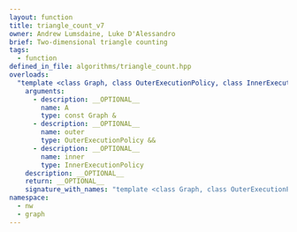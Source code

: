 ```yaml
---
layout: function
title: triangle_count_v7
owner: Andrew Lumsdaine, Luke D'Alessandro
brief: Two-dimensional triangle counting
tags:
  - function
defined_in_file: algorithms/triangle_count.hpp
overloads:
  "template <class Graph, class OuterExecutionPolicy, class InnerExecutionPolicy>\nstd::size_t triangle_count_v7(const Graph &, OuterExecutionPolicy &&, InnerExecutionPolicy)":
    arguments:
      - description: __OPTIONAL__
        name: A
        type: const Graph &
      - description: __OPTIONAL__
        name: outer
        type: OuterExecutionPolicy &&
      - description: __OPTIONAL__
        name: inner
        type: InnerExecutionPolicy
    description: __OPTIONAL__
    return: __OPTIONAL__
    signature_with_names: "template <class Graph, class OuterExecutionPolicy, class InnerExecutionPolicy>\nstd::size_t triangle_count_v7(const Graph & A, OuterExecutionPolicy && outer, InnerExecutionPolicy inner)"
namespace:
  - nw
  - graph
---
```

